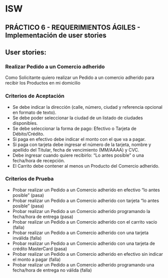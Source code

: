 ﻿# ISW
## PRÁCTICO 6 - REQUERIMIENTOS ÁGILES - Implementación de user stories 

## User stories:
### Realizar Pedido a un Comercio adherido
Como Solicitante quiero realizar un Pedido a un comercio adherido para recibir los Productos en mi domicilio
### Criterios de Aceptación
 - Se debe indicar la dirección (calle, número, ciudad y referencia opcional en formato de texto). 
 - Se debe poder seleccionar la ciudad de un listado de ciudades disponibles.
 - Se debe seleccionar la forma de pago: Efectivo o Tarjeta de Débito/Crédito.
 - Si paga en efectivo debe indicar el monto con el que va a pagar. 
 - Si paga con tarjeta debe ingresar el número de la tarjeta, nombre y apellido del Titular, fecha de vencimiento (MM/AAAA) y CVC.
 - Debe ingresar cuando quiere recibirlo: “Lo antes posible” o una fecha/hora de recepción.
 - El Carrito debe contener al menos un Producto del Comercio adherido.

### Criterios de Prueba
 - Probar realizar un Pedido a un Comercio adherido en efectivo “lo antes posible” (pasa)
 - Probar realizar un Pedido a un Comercio adherido con tarjeta “lo antes posible” (pasa)
 - Probar realizar un Pedido a un Comercio adherido programando la fecha/hora de entrega (pasa)
 - Probar realizar un Pedido a un Comercio adherido con el carrito vacío (falla)
 - Probar realizar un Pedido a un Comercio adherido con una tarjeta inválida (falla)
 - Probar realizar un Pedido a un Comercio adherido con una tarjeta de crédito MasterCard (pasa)
 - Probar realizar un Pedido a un Comercio adherido en efectivo sin indicar el monto a pagar (falla)
 - Probar realizar un Pedido a un Comercio adherido programando una fecha/hora de entrega no válida (falla)


